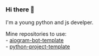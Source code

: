 ### Hi there 👋

I'm a young python and js develper.

Mine repositories to use:<br>
\- <a href="https://github.com/OCCCAS/aiogram-bot-template">aiogram-bot-template</a><br>
\- <a href="https://github.com/OCCCAS/python-project-template">python-project-template</a>
